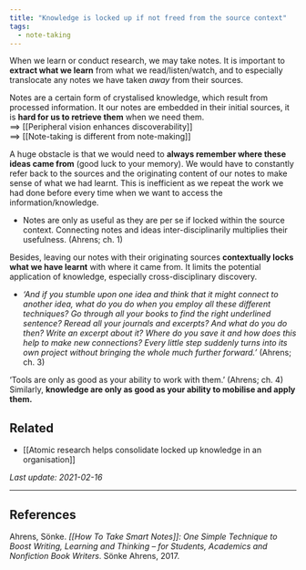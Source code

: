 ```yaml
---
title: "Knowledge is locked up if not freed from the source context"
tags:
  - note-taking
---
```


When we learn or conduct research, we may take notes. It is important to **extract what we learn** from what we read/listen/watch, and to especially translocate any notes we have taken _away_ from their sources.

Notes are a certain form of crystalised knowledge, which result from processed information. It our notes are embedded in their initial sources, it is **hard for us to retrieve them** when we need them.  
==> [[Peripheral vision enhances discoverability]]  
==> [[Note-taking is different from note-making]]

A huge obstacle is that we would need to **always remember where these ideas came from** (good luck to your memory). We would have to constantly refer back to the sources and the originating content of our notes to make sense of what we had learnt. This is inefficient as we repeat the work we had done before every time when we want to access the information/knowledge.
- Notes are only as useful as they are per se if locked within the source context. Connecting notes and ideas inter-disciplinarily multiplies their usefulness. (Ahrens; ch. 1)

Besides, leaving our notes with their originating sources **contextually locks what we have learnt** with where it came from. It limits the potential application of knowledge, especially cross-disciplinary discovery.
- *‘And if you stumble upon one idea and think that it might connect to another idea, what do you do when you employ all these different techniques? Go through all your books to find the right underlined sentence? Reread all your journals and excerpts? And what do you do then? Write an excerpt about it? Where do you save it and how does this help to make new connections? Every little step suddenly turns into its own project without bringing the whole much further forward.’* (Ahrens; ch. 3)

‘Tools are only as good as your ability to work with them.’ (Ahrens; ch. 4) Similarly, **knowledge are only as good as your ability to mobilise and apply them.**

## Related

- [[Atomic research helps consolidate locked up knowledge in an organisation]]

*Last update: 2021-02-16*

---

## References
Ahrens, Sönke. _[[How To Take Smart Notes]]: One Simple Technique to Boost Writing, Learning and Thinking – for Students, Academics and Nonfiction Book Writers_. Sönke Ahrens, 2017.